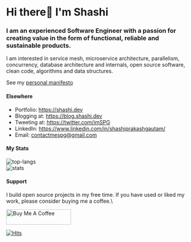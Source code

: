 # Hi there👋 I'm Shashi

### I am an experienced Software Engineer with a passion for creating value in the form of functional, reliable and sustainable products.

I am interested in service mesh, microservice architecture, parallelism, concurrency, database architecture and internals, open source software, clean code, algorithms and data structures.

See my [personal manifesto](https://github.com/shweshi/manifesto/blob/main/README.md)

#### Elsewhere
- Portfolio: https://shashi.dev
- Blogging at: https://blog.shashi.dev
- Tweeting at: https://twitter.com/imSPG
- LinkedIn: https://www.linkedin.com/in/shashiprakashgautam/
- Email: contactmespg@gmail.com

#### My Stats
![top-langs](https://github-readme-stats.vercel.app/api/top-langs/?username=shweshi&layout=compact&hide=html)\
![stats](https://github-readme-stats.vercel.app/api?username=shweshi&show_icons=true)

#### Support
I build open source projects in my free time. If you have used or liked my work, please consider buying me a coffee.\

<a href="https://www.buymeacoffee.com/roniemartinez" target="_blank"><img src="https://cdn.buymeacoffee.com/buttons/default-orange.png" alt="Buy Me A Coffee" height="41" width="174"></a>

[![Hits](https://hits.seeyoufarm.com/api/count/incr/badge.svg?url=https%3A%2F%2Fgithub.com%2Fshweshi%2Fshweshi&count_bg=%2379C83D&title_bg=%23555555&icon=&icon_color=%23E7E7E7&title=hits&edge_flat=false)](https://hits.seeyoufarm.com)
